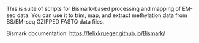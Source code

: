 This is suite of scripts for Bismark-based processing and mapping of EM-seq data. You can use it to trim, map, and extract methylation data from BS/EM-seq GZIPPED FASTQ data files.

Bismark documentation: https://felixkrueger.github.io/Bismark/

